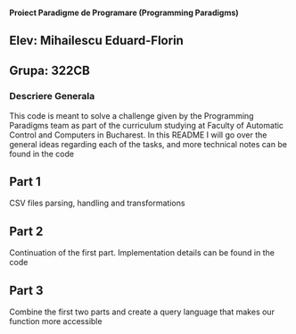 #### Proiect Paradigme de Programare (Programming Paradigms)
## Elev: Mihailescu Eduard-Florin
## Grupa: 322CB

### Descriere Generala
This code is meant to solve a challenge given by the Programming Paradigms team
as part of the curriculum studying at Faculty of Automatic Control and Computers 
in Bucharest. In this README I will go over the general ideas regarding each of the tasks,
and more technical notes can be found in the code

## Part 1
CSV files parsing, handling and transformations

## Part 2
Continuation of the first part. Implementation details can be found in the code

## Part 3
Combine the first two parts and create a query language that makes our function
more accessible